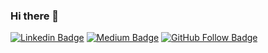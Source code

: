 ### Hi there 👋

<!--
**mustafagenc/mustafagenc** is a ✨ _special_ ✨ repository because its `README.md` (this file) appears on your GitHub profile.

Here are some ideas to get you started:

- 🔭 I’m currently working on ...
- 🌱 I’m currently learning ...
- 👯 I’m looking to collaborate on ...
- 🤔 I’m looking for help with ...
- 💬 Ask me about ...
- 📫 How to reach me: ...
- 😄 Pronouns: ...
- ⚡ Fun fact: ...
- &hide=html,smarty,javascript,blade,shell
-->

[![Linkedin Badge](https://img.shields.io/badge/-Linkedin-blue?style=flat&logo=Linkedin&logoColor=white&link=https://www.linkedin.com/in/mustafagenc/)](https://www.linkedin.com/in/mustafagenc/) [![Medium Badge](https://img.shields.io/badge/-Medium-black?style=flat&logo=Medium&logoColor=white&link=https://medium.com/@mustafagenc)](https://medium.com/@mustafagenc) [![GitHub Follow Badge](https://img.shields.io/github/followers/mustafagenc?label=follow&style=social)](https://github.com/mustafagenc)
